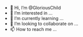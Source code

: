 - 👋 Hi, I’m @GloriousChild
- 👀 I’m interested in ...
- 🌱 I’m currently learning ...
- 💞️ I’m looking to collaborate on ...
- 📫 How to reach me ...

<!---
GloriousChild/GloriousChild is a ✨ special ✨ repository because its `README.md` (this file) appears on your GitHub profile.
You can click the Preview link to take a look at your changes.
--->
